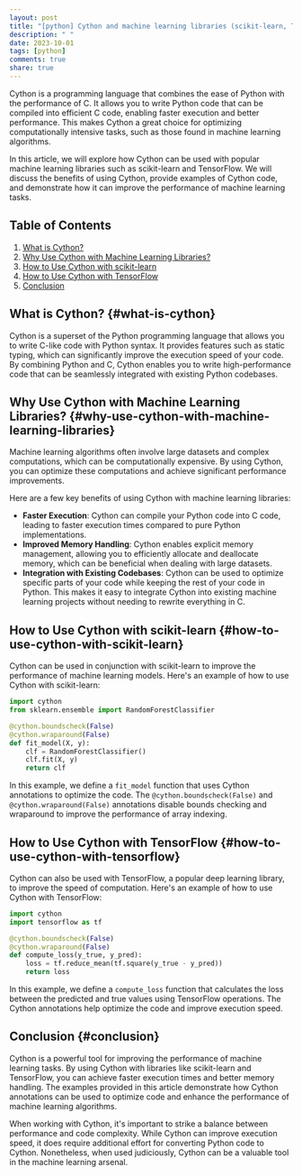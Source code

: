 ```yaml
---
layout: post
title: "[python] Cython and machine learning libraries (scikit-learn, TensorFlow)"
description: " "
date: 2023-10-01
tags: [python]
comments: true
share: true
---
```


Cython is a programming language that combines the ease of Python with the performance of C. It allows you to write Python code that can be compiled into efficient C code, enabling faster execution and better performance. This makes Cython a great choice for optimizing computationally intensive tasks, such as those found in machine learning algorithms.

In this article, we will explore how Cython can be used with popular machine learning libraries such as scikit-learn and TensorFlow. We will discuss the benefits of using Cython, provide examples of Cython code, and demonstrate how it can improve the performance of machine learning tasks.

## Table of Contents
1. [What is Cython?](#what-is-cython)
2. [Why Use Cython with Machine Learning Libraries?](#why-use-cython-with-machine-learning-libraries)
3. [How to Use Cython with scikit-learn](#how-to-use-cython-with-scikit-learn)
4. [How to Use Cython with TensorFlow](#how-to-use-cython-with-tensorflow)
5. [Conclusion](#conclusion)

## What is Cython? {#what-is-cython}

Cython is a superset of the Python programming language that allows you to write C-like code with Python syntax. It provides features such as static typing, which can significantly improve the execution speed of your code. By combining Python and C, Cython enables you to write high-performance code that can be seamlessly integrated with existing Python codebases.

## Why Use Cython with Machine Learning Libraries? {#why-use-cython-with-machine-learning-libraries}

Machine learning algorithms often involve large datasets and complex computations, which can be computationally expensive. By using Cython, you can optimize these computations and achieve significant performance improvements.

Here are a few key benefits of using Cython with machine learning libraries:

- **Faster Execution**: Cython can compile your Python code into C code, leading to faster execution times compared to pure Python implementations.
- **Improved Memory Handling**: Cython enables explicit memory management, allowing you to efficiently allocate and deallocate memory, which can be beneficial when dealing with large datasets.
- **Integration with Existing Codebases**: Cython can be used to optimize specific parts of your code while keeping the rest of your code in Python. This makes it easy to integrate Cython into existing machine learning projects without needing to rewrite everything in C.

## How to Use Cython with scikit-learn {#how-to-use-cython-with-scikit-learn}

Cython can be used in conjunction with scikit-learn to improve the performance of machine learning models. Here's an example of how to use Cython with scikit-learn:

```python
import cython
from sklearn.ensemble import RandomForestClassifier

@cython.boundscheck(False)
@cython.wraparound(False)
def fit_model(X, y):
    clf = RandomForestClassifier()
    clf.fit(X, y)
    return clf
```

In this example, we define a `fit_model` function that uses Cython annotations to optimize the code. The `@cython.boundscheck(False)` and `@cython.wraparound(False)` annotations disable bounds checking and wraparound to improve the performance of array indexing.

## How to Use Cython with TensorFlow {#how-to-use-cython-with-tensorflow}

Cython can also be used with TensorFlow, a popular deep learning library, to improve the speed of computation. Here's an example of how to use Cython with TensorFlow:

```python
import cython
import tensorflow as tf

@cython.boundscheck(False)
@cython.wraparound(False)
def compute_loss(y_true, y_pred):
    loss = tf.reduce_mean(tf.square(y_true - y_pred))
    return loss
```

In this example, we define a `compute_loss` function that calculates the loss between the predicted and true values using TensorFlow operations. The Cython annotations help optimize the code and improve execution speed.

## Conclusion {#conclusion}

Cython is a powerful tool for improving the performance of machine learning tasks. By using Cython with libraries like scikit-learn and TensorFlow, you can achieve faster execution times and better memory handling. The examples provided in this article demonstrate how Cython annotations can be used to optimize code and enhance the performance of machine learning algorithms.

When working with Cython, it's important to strike a balance between performance and code complexity. While Cython can improve execution speed, it does require additional effort for converting Python code to Cython. Nonetheless, when used judiciously, Cython can be a valuable tool in the machine learning arsenal.